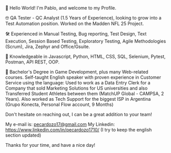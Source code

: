 👋 Hello World! I'm Pablo, and welcome to my Profile.

🤓 QA Tester - QC Analyst (1.5 Years of Experience), looking to grow into a Test Automation position. Worked on the Madden NFL 25 Project. 

🛠 Experienced in Manual Testing, Bug reporting, Test Design, Text Execution, Session Based Testing, Exploratory Testing, Agile Methodologies (Scrum), Jira, Zephyr and Office/Gsuite.

🧠 Knowledgeable in Javascript, Python, HTML, CSS, SQL, Selenium, Pytest, Postman, API REST, OOP. 

📖 Bachelor's Degree in Game Development, plus many Web-related courses. Self-taught English speaker with proven experience in Customer Service using the language: Used to work as a Data Entry Clerk for a Company that sold Marketing Solutions for US universities and also Transferred Student Athletes between them (MatchUP Global - CAMPSA, 2 Years). Also worked as Tech Support for the biggest ISP in Argentina (Grupo Konecta, Personal Flow account, 9 Months)  

Don't hesitate on reaching out, I can be a great addition to your team!

My e-mail is: pecardozo17@gmail.com
My Linkedin: https://www.linkedin.com/in/pecardozo1710/ (I try to keep the english section updated)

Thanks for your time, and have a nice day!
